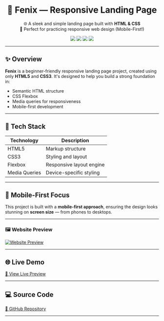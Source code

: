 <h1 align="center">🚀 Fenix — Responsive Landing Page</h1>

<p align="center">
  🌐 A sleek and simple landing page built with <strong>HTML & CSS</strong><br>
  🧪 Perfect for practicing responsive web design (Mobile-First!)
</p>

<p align="center">
  <img src="https://img.shields.io/badge/HTML-5-orange?logo=html5" />
  <img src="https://img.shields.io/badge/CSS-3-blue?logo=css3" />
  <img src="https://img.shields.io/badge/Responsive-Yes-green?logo=responsive" />
  <img src="https://img.shields.io/badge/Beginner%20Friendly-Yes-brightgreen" />
</p>

---

## ✨ Overview

**Fenix** is a beginner-friendly responsive landing page project, created using only **HTML5** and **CSS3**. It's designed to help you build a strong foundation in:
- Semantic HTML structure
- CSS Flexbox
- Media queries for responsiveness
- Mobile-first development

---

## 🧰 Tech Stack

| Technology | Description              |
|------------|--------------------------|
| HTML5      | Markup structure         |
| CSS3       | Styling and layout       |
| Flexbox    | Responsive layout engine |
| Media Queries | Device-specific styling |

---

## 📱 Mobile-First Focus

This project is built with a **mobile-first approach**, ensuring the design looks stunning on **screen size** — from phones to desktops.

---

### 🖼️ Website Preview

[![Website Preview](assets/images/lorukiwebsite.png
)](https://nufail-01.github.io/Loruki-Cloud-Hosting/)

---

## 🌐 Live Demo

[🔗 View Live Preview](https://nufail-01.github.io/Loruki-Cloud-Hosting/)

---

## 💻 Source Code

[🔗 GitHub Repository](https://github.com/nufail-01/Fenix.git)

---

